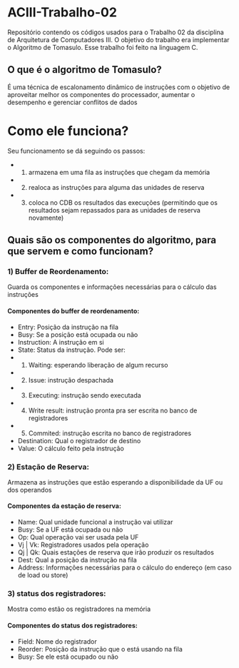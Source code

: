 # ACIII-Trabalho-02
Repositório contendo os códigos usados para o Trabalho 02 da disciplina de Arquitetura de Computadores III. O objetivo do trabalho era implementar o Algoritmo de Tomasulo. Esse trabalho foi feito na linguagem C. 

## O que é o algoritmo de Tomasulo?
É uma técnica de escalonamento dinâmico de instruções com o objetivo de aproveitar melhor os componentes do processador, aumentar o desempenho e gerenciar conflitos de dados
# Como ele funciona?
Seu funcionamento se dá seguindo os passos:
- 1. armazena em uma fila as instruções que chegam da memória
- 2. realoca as instruções para alguma das unidades de reserva
- 3. coloca no CDB os resultados das execuções (permitindo que os resultados sejam repassados para as unidades de reserva novamente)
## Quais são os componentes do algoritmo, para que servem e como funcionam?
### 1) Buffer de Reordenamento: 
Guarda os componentes e informações necessárias para o cálculo das instruções
#### Componentes do buffer de reordenamento:
- Entry: Posição da instrução na fila
- Busy: Se a posição está ocupada ou não
- Instruction: A instrução em si
- State: Status da instrução. Pode ser:
- 1. Waiting: esperando liberação de algum recurso
- 2. Issue: instrução despachada
- 3. Executing: instrução sendo executada
- 4. Write result: instrução pronta pra ser escrita no banco de registradores
- 5. Commited: instrução escrita no banco de registradores
- Destination: Qual o registrador de destino
- Value: O cálculo feito pela instrução

### 2) Estação de Reserva:
Armazena as instruções que estão esperando a disponibilidade da UF ou dos operandos
#### Componentes da estação de reserva:
- Name: Qual unidade funcional a instrução vai utilizar
- Busy: Se a UF está ocupada ou não
- Op: Qual operação vai ser usada pela UF
- Vj | Vk: Registradores usados pela operação
- Qj | Qk: Quais estações de reserva que irão produzir os resultados
- Dest: Qual a posição da instrução na fila
- Address: Informações necessárias para o cálculo do endereço (em caso de load ou store)

### 3) status dos registradores: 
Mostra como estão os registradores na memória
#### Componentes do status dos registradores: 
- Field: Nome do registrador
- Reorder: Posição da instrução que o está usando na fila
- Busy: Se ele está ocupado ou não
